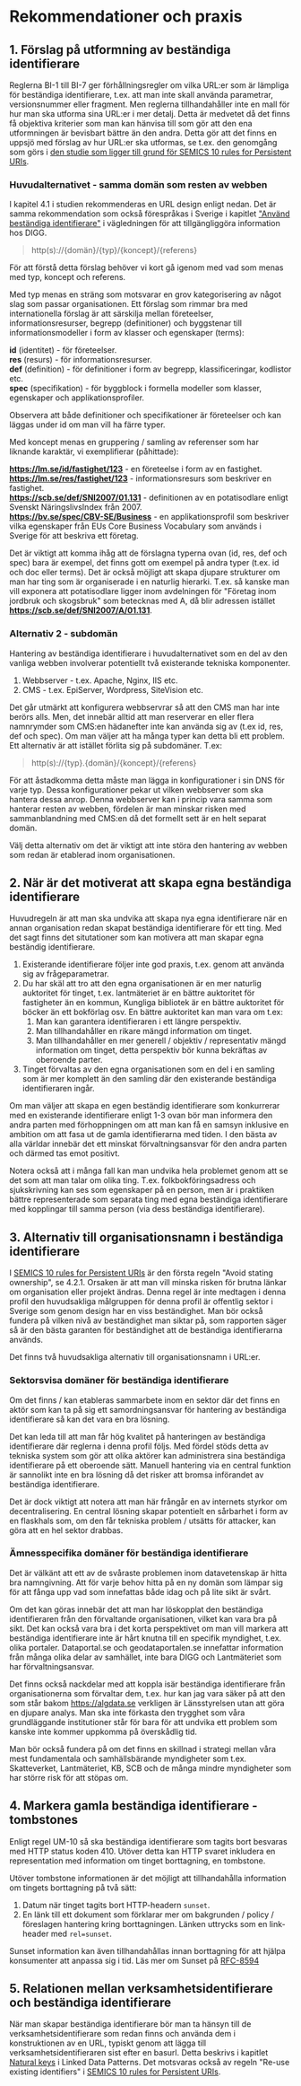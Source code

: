# Rekommendationer och praxis

## 1. Förslag på utformning av beständiga identifierare 
Reglerna BI-1 till BI-7 ger förhållningsregler om vilka URL:er som är lämpliga för beständiga identifierare, t.ex. att man inte skall använda parametrar, versionsnummer eller fragment. Men reglerna tillhandahåller inte en mall för hur man ska utforma sina URL:er i mer detalj. Detta är medvetet då det finns få objektiva kriterier som man kan hänvisa till som gör att den ena utformningen är bevisbart bättre än den andra. Detta gör att det finns en uppsjö med förslag av hur URL:er ska utformas, se t.ex. den genomgång som görs i [den studie som ligger till grund för SEMICS 10 rules for Persistent URIs](https://joinup.ec.europa.eu/collection/semic-support-centre/document/10-rules-persistent-uris).

### Huvudalternativet - samma domän som resten av webben
I kapitel 4.1 i studien rekommenderas en URL design enligt nedan. Det är samma rekommendation som också förespråkas i Sverige i kapitlet ["Använd beständiga identifierare"]((https://digg.se/kunskap-och-stod/oppna-och-delade-data/offentliga-aktorer/vagledning-for-att-tillgangliggora-information#h-Anvandbestandigaidentifierare)) i vägledningen för att tillgängliggöra information hos DIGG.

>http(s)://{domän}/{typ}/{koncept}/{referens}

För att förstå detta förslag behöver vi kort gå igenom med vad som menas med typ, koncept och referens.

Med typ menas en sträng som motsvarar en grov kategorisering av något slag som passar organisationen. Ett förslag som rimmar bra med internationella förslag är att särskilja mellan företeelser, informationsresurser, begrepp (definitioner) och byggstenar till informationsmodeller i form av klasser och egenskaper (terms):

**id** (identitet) - för företeelser.<br>
**res** (resurs) - för informationsresurser.<br>
**def** (definition) - för definitioner i form av begrepp, klassificeringar, kodlistor etc.<br> 
**spec** (specifikation) - för byggblock i formella modeller som klasser, egenskaper och applikationsprofiler.<br>

Observera att både definitioner och specifikationer är företeelser och kan läggas under id om man vill ha färre typer.

Med koncept menas en gruppering / samling av referenser som har liknande karaktär, vi exemplifierar (påhittade):

**https://lm.se/id/fastighet/123** - en företeelse i form av en fastighet.<br>
**https://lm.se/res/fastighet/123** - informationsresurs som beskriver en fastighet.<br>
**https://scb.se/def/SNI2007/01.131** - definitionen av en potatisodlare enligt Svenskt NäringslivsIndex från 2007.<br>
**https://bv.se/spec/CBV-SE/Business** - en applikationsprofil som beskriver vilka egenskaper från EUs Core Business Vocabulary som används i Sverige för att beskriva ett företag.

Det är viktigt att komma ihåg att de förslagna typerna ovan (id, res, def och spec) bara är exempel, det finns gott om exempel på andra typer (t.ex. id och doc eller terms). Det är också möjligt att skapa djupare strukturer om man har ting som är organiserade i en naturlig hierarki. T.ex. så kanske man vill exponera att potatisodlare ligger inom avdelningen för "Företag inom jordbruk och skogsbruk" som betecknas med A, då blir adressen istället
**https://scb.se/def/SNI2007/A/01.131**.

### Alternativ 2 - subdomän
Hantering av beständiga identifierare i huvudalternativet som en del av den vanliga webben involverar potentiellt två existerande tekniska komponenter.
1. Webbserver - t.ex. Apache, Nginx, IIS etc.
2. CMS - t.ex. EpiServer, Wordpress, SiteVision etc.

Det går utmärkt att konfigurera webbservrar så att den CMS man har inte berörs alls. Men, det innebär alltid att man reserverar en eller flera namnrymder som CMS:en hädanefter inte kan använda sig av (t.ex id, res, def och spec).
Om man väljer att ha många typer kan detta bli ett problem. Ett alternativ är att istället förlita sig på subdomäner. T.ex:

>http(s)://{typ}.{domän}/{koncept}/{referens}

För att åstadkomma detta måste man lägga in konfigurationer i sin DNS för varje typ. Dessa konfigurationer pekar ut vilken webbserver som ska hantera dessa anrop. Denna webbserver kan i princip vara samma som hanterar resten av webben, fördelen är man minskar risken med sammanblandning med CMS:en då det formellt sett är en helt separat domän.

Välj detta alternativ om det är viktigt att inte störa den hantering av webben som redan är etablerad inom organisationen. 

## 2. När är det motiverat att skapa egna beständiga identifierare
Huvudregeln är att man ska undvika att skapa nya egna identifierare när en annan organisation redan skapat beständiga identifierare för ett ting. Med det sagt finns det situtationer som kan motivera att man skapar egna beständig identifierare.

1. Existerande identifierare följer inte god praxis, t.ex. genom att använda sig av frågeparametrar.
2. Du har skäl att tro att den egna organisationen är en mer naturlig auktoritet för tinget, t.ex. lantmäteriet är en bättre auktoritet för fastigheter än en kommun, Kungliga bibliotek är en bättre auktoritet för böcker än ett bokförlag osv. En bättre auktoritet kan man vara om t.ex:
   1. Man kan garantera identifieraren i ett längre perspektiv.
   2. Man tillhandahåller en rikare mängd information om tinget.
   3. Man tillhandahåller en mer generell / objektiv / representativ mängd information om tinget, detta perspektiv bör kunna bekräftas av oberoende parter.
3. Tinget förvaltas av den egna organisationen som en del i en samling som är mer komplett än den samling där den existerande beständiga identifieraren ingår.

Om man väljer att skapa en egen beständig identifierare som konkurrerar med en existerande identifierare enligt 1-3 ovan bör man informera den andra parten med förhoppningen om att man kan få en samsyn inklusive en ambition om att fasa ut de gamla identifierarna med tiden. I den bästa av alla världar innebär det ett minskat förvaltningsansvar för den andra parten och därmed tas emot positivt.

Notera också att i många fall kan man undvika hela problemet genom att se det som att man talar om olika ting. T.ex. folkbokföringsadress och sjukskrivning kan ses som egenskaper på en person, men är i praktiken bättre representerade som separata ting med egna beständiga identifierare med kopplingar till samma person (via dess beständiga identifierare).

## 3. Alternativ till organisationsnamn i beständiga identifierare
I [SEMICS 10 rules for Persistent URIs](https://joinup.ec.europa.eu/collection/semic-support-centre/document/10-rules-persistent-uris) är den första regeln "Avoid stating ownership", se 4.2.1. Orsaken är att man vill minska risken för brutna länkar om organisation eller projekt ändras. Denna regel är inte medtagen i denna profil den huvudsakliga målgruppen för denna profil är offentlig sektor i Sverige som genom design har en viss beständighet. Man bör också fundera på vilken nivå av beständighet man siktar på, som rapporten säger så är den bästa garanten för beständighet att de beständiga identifierarna används.

Det finns två huvudsakliga alternativ till organisationsnamn i URL:er.

### Sektorsvisa domäner för beständiga identifierare
Om det finns / kan etableras sammarbete inom en sektor där det finns en aktör som kan ta på sig ett samordningsansvar för hantering av beständiga identifierare så kan det vara en bra lösning.

Det kan leda till att man får hög kvalitet på hanteringen av beständiga identifierare där reglerna i denna profil följs. Med fördel stöds detta av tekniska system som gör att olika aktörer kan administrera sina beständiga identifierare på ett oberoende sätt. Manuell hantering via en central funktion är sannolikt inte en bra lösning då det risker att bromsa införandet av beständiga identifierare.

Det är dock viktigt att notera att man här frångår en av internets styrkor om decentralisering. En central lösning skapar potentielt en sårbarhet i form av en flaskhals som, om den får tekniska problem / utsätts för attacker, kan göra att en hel sektor drabbas.

### Ämnesspecifika domäner för beständiga identifierare
Det är välkänt att ett av de svåraste problemen inom datavetenskap är hitta bra namngivning. Att för varje behov hitta på en ny domän som lämpar sig för att fånga upp vad som innefattas både idag och på lite sikt är svårt.

Om det kan göras innebär det att man har löskopplat den beständiga identifieraren från den förvaltande organisationen, vilket kan vara bra på sikt. Det kan också vara bra i det korta perspektivet om man vill markera att beständiga identifierare inte är hårt knutna till en specifik myndighet, t.ex. olika portaler. Dataportal.se och geodataportalen.se innefattar information från många olika delar av samhället, inte bara DIGG och Lantmäteriet som har förvaltningsansvar.

Det finns också nackdelar med att koppla isär beständiga identifierare från organisationerna som förvaltar dem, t.ex. hur kan jag vara säker på att den som står bakom https://algdata.se verkligen är Länsstyrelsen utan att göra en djupare analys. Man ska inte förkasta den trygghet som våra grundläggande institutioner står för bara för att undvika ett problem som kanske inte kommer uppkomma på överskådlig tid.

Man bör också fundera på om det finns en skillnad i strategi mellan våra mest fundamentala och samhällsbärande myndigheter som t.ex. Skatteverket, Lantmäteriet, KB, SCB och de många mindre myndigheter som har större risk för att stöpas om.

## 4. Markera gamla beständiga identifierare - tombstones
Enligt regel UM-10 så ska beständiga identifierare som tagits bort besvaras med HTTP status koden 410. Utöver detta kan HTTP svaret inkludera en representation med information om tinget borttagning, en tombstone.

Utöver tombstone informationen är det möjligt att tillhandahålla information om tingets borttagning på två sätt:
1. Datum när tinget tagits bort HTTP-headern `sunset`.
2. En länk till ett dokument som förklarar mer om bakgrunden / policy / föreslagen hantering kring borttagningen. Länken uttrycks som en link-header med `rel=sunset`.

Sunset information kan även tillhandahållas innan borttagning för att hjälpa konsumenter att anpassa sig i tid.
Läs mer om Sunset på [RFC-8594](https://www.rfc-editor.org/rfc/rfc8594.html)

## 5. Relationen mellan verksamhetsidentifierare och beständiga identifierare
När man skapar beständiga identifierare bör man ta hänsyn till de verksamhetsidentifierare som redan finns och använda dem i konstruktionen av en URL, typiskt genom att lägga till verksamhetsidentifieraren sist efter en basurl. Detta beskrivs i kapitlet [Natural keys](https://patterns.dataincubator.org/book/natural-keys.html) i Linked Data Patterns. Det motsvaras också av regeln "Re-use existing identifiers" i [SEMICS 10 rules for Persistent URIs](https://joinup.ec.europa.eu/collection/semic-support-centre/document/10-rules-persistent-uris).